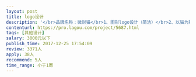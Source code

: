 ```yaml
---                
layout: post       
title: logo设计           
description: '</br>品牌名称：微财猫</br>1、图形logo设计（简洁）</br>2、以猫为形象（人工智能，招财，机器猫方向）</br>3、网址：Vcaimao.com</br>微财猫的寓意是：智能的招财猫</br>提供的服务是： 移动支付，微信会员高级服务，电子发票，营销招客，意在帮商家招财，基于人工智能的客户管理，商业服务机器人方向。</br>服务对象：门店商户，如餐饮，酒店，超市，商场等</br>希望微财猫能像 柜台上的招财猫 一样 普及和广受欢迎。</br>'     
contenturl: https://pro.lagou.com/project/5687.html      
tags: [其他设计]            
salary: 3000元以下          
publish_time: 2017-12-25 17:54:09         
review: 3371人                   
apply: 38人                   
recommend: 5人                   
time_range: 小于1周              
---                 
```


